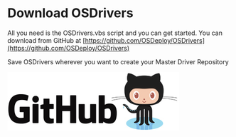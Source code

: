# Download OSDrivers

All you need is the OSDrivers.vbs script and you can get started.  You can download from GitHub at [https://github.com/OSDeploy/OSDrivers](https://github.com/OSDeploy/OSDrivers)

Save OSDrivers wherever you want to create your Master Driver Repository





[![](/assets/GitHub.png)](https://github.com/OSDeploy/OSDrivers/blob/master/OSDrivers.vbs)

